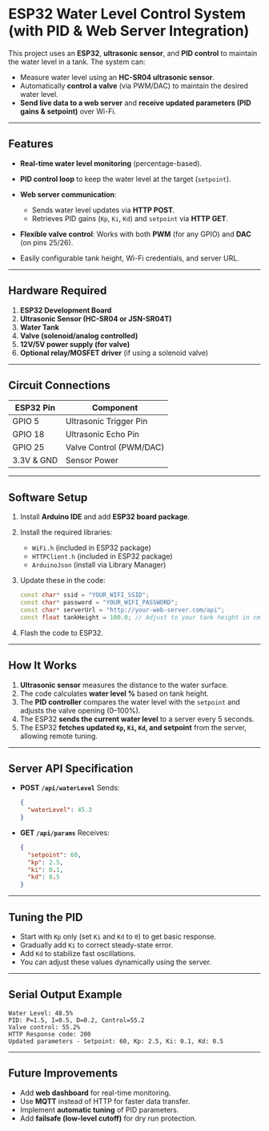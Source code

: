 
# ESP32 Water Level Control System (with PID & Web Server Integration)

This project uses an **ESP32**, **ultrasonic sensor**, and **PID control** to maintain the water level in a tank.
The system can:

* Measure water level using an **HC-SR04 ultrasonic sensor**.
* Automatically **control a valve** (via PWM/DAC) to maintain the desired water level.
* **Send live data to a web server** and **receive updated parameters (PID gains & setpoint)** over Wi-Fi.

---

## Features

* **Real-time water level monitoring** (percentage-based).
* **PID control loop** to keep the water level at the target (`setpoint`).
* **Web server communication**:

  * Sends water level updates via **HTTP POST**.
  * Retrieves PID gains (`Kp`, `Ki`, `Kd`) and `setpoint` via **HTTP GET**.
* **Flexible valve control**: Works with both **PWM** (for any GPIO) and **DAC** (on pins 25/26).
* Easily configurable tank height, Wi-Fi credentials, and server URL.

---

## Hardware Required

1. **ESP32 Development Board**
2. **Ultrasonic Sensor (HC-SR04 or JSN-SR04T)**
3. **Water Tank**
4. **Valve (solenoid/analog controlled)**
5. **12V/5V power supply (for valve)**
6. **Optional relay/MOSFET driver** (if using a solenoid valve)

---

## Circuit Connections

| ESP32 Pin  | Component               |
| ---------- | ----------------------- |
| GPIO 5     | Ultrasonic Trigger Pin  |
| GPIO 18    | Ultrasonic Echo Pin     |
| GPIO 25    | Valve Control (PWM/DAC) |
| 3.3V & GND | Sensor Power            |

---

## Software Setup

1. Install **Arduino IDE** and add **ESP32 board package**.

2. Install the required libraries:

   * `WiFi.h` (included in ESP32 package)
   * `HTTPClient.h` (included in ESP32 package)
   * `ArduinoJson` (install via Library Manager)

3. Update these in the code:

   ```cpp
   const char* ssid = "YOUR_WIFI_SSID";
   const char* password = "YOUR_WIFI_PASSWORD";
   const char* serverUrl = "http://your-web-server.com/api";
   const float tankHeight = 100.0; // Adjust to your tank height in cm
   ```

4. Flash the code to ESP32.

---

## How It Works

1. **Ultrasonic sensor** measures the distance to the water surface.
2. The code calculates **water level %** based on tank height.
3. The **PID controller** compares the water level with the `setpoint` and adjusts the valve opening (0–100%).
4. The ESP32 **sends the current water level** to a server every 5 seconds.
5. The ESP32 **fetches updated `Kp`, `Ki`, `Kd`, and setpoint** from the server, allowing remote tuning.

---

## Server API Specification

* **POST `/api/waterLevel`**
  Sends:

  ```json
  {
    "waterLevel": 45.3
  }
  ```
* **GET `/api/params`**
  Receives:

  ```json
  {
    "setpoint": 60,
    "kp": 2.5,
    "ki": 0.1,
    "kd": 0.5
  }
  ```

---

## Tuning the PID

* Start with `Kp` only (set `Ki` and `Kd` to `0`) to get basic response.
* Gradually add `Ki` to correct steady-state error.
* Add `Kd` to stabilize fast oscillations.
* You can adjust these values dynamically using the server.

---

## Serial Output Example

```
Water Level: 48.5%
PID: P=1.5, I=0.5, D=0.2, Control=55.2
Valve control: 55.2%
HTTP Response code: 200
Updated parameters - Setpoint: 60, Kp: 2.5, Ki: 0.1, Kd: 0.5
```

---

## Future Improvements

* Add **web dashboard** for real-time monitoring.
* Use **MQTT** instead of HTTP for faster data transfer.
* Implement **automatic tuning** of PID parameters.
* Add **failsafe (low-level cutoff)** for dry run protection.

